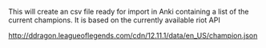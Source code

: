 This will create an csv file ready for import in Anki containing a list of the current champions.
It is based on the currently available riot API

http://ddragon.leagueoflegends.com/cdn/12.11.1/data/en_US/champion.json
